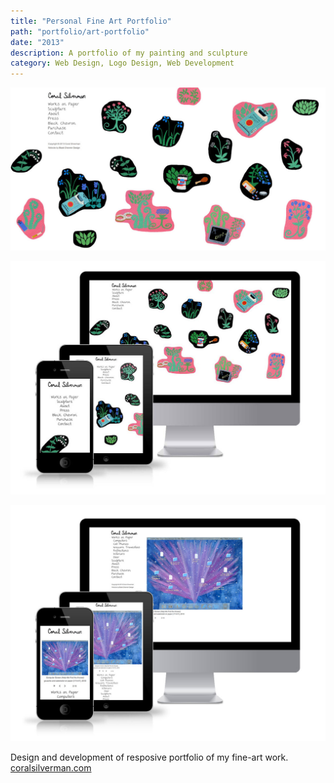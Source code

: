 ```yaml
---
title: "Personal Fine Art Portfolio"
path: "portfolio/art-portfolio"
date: "2013"
description: A portfolio of my painting and sculpture
category: Web Design, Logo Design, Web Development
---
```


<div class="kg-card kg-image-card kg-width-full">

![Coral Silverman art website](./art_portfolio_index.jpg)

</div>

<div class="kg-card kg-image-card kg-width-full">

![Coral Silverman art website](./coralsilverman_responsive1.jpg)

</div>

<div class="kg-card kg-image-card kg-width-full">

![Coral Silverman art website](./coralsilverman_responsive2.jpg)

</div>

<p>Design and development of resposive portfolio of my fine-art work. <a href="http://www.coralsilverman.com" class="link-darker" target="_blank">coralsilverman.com</a>
</p>